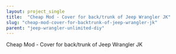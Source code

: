 ```yaml
---
layout: project_single
title:  "Cheap Mod - Cover for back/trunk of Jeep Wrangler JK"
slug: "cheap-mod-cover-for-backtrunk-of-jeep-wrangler-jk"
parent: "jeep-wrangler-unlimited-diy"
---
```

Cheap Mod - Cover for back/trunk of Jeep Wrangler JK